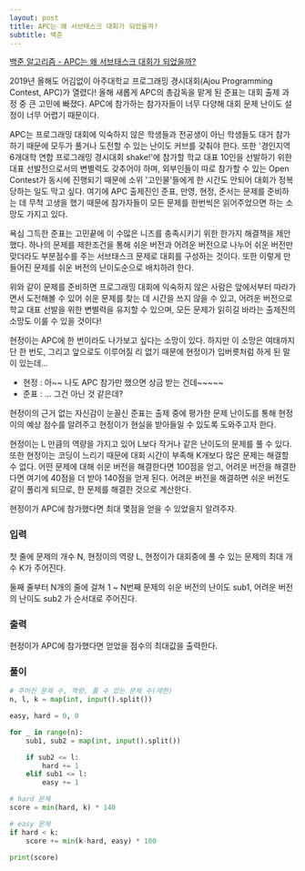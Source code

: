 ```yaml
---
layout: post
title: APC는 왜 서브태스크 대회가 되었을까?
subtitle: 백준
---
```


[백준 알고리즘 - APC는 왜 서브태스크 대회가 되었을까?](https://www.acmicpc.net/problem/17224)

2019년 올해도 어김없이 아주대학교 프로그래밍 경시대회(Ajou Programming Contest, APC)가 열렸다! 올해 새롭게 APC의 총감독을 맡게 된 준표는 대회 출제 과정 중 큰 고민에 빠졌다. APC에 참가하는 참가자들이 너무 다양해 대회 문제 난이도 설정이 너무 어렵기 때문이다.

APC는 프로그래밍 대회에 익숙하지 않은 학생들과 전공생이 아닌 학생들도 대거 참가하기 때문에 모두가 풀거나 도전할 수 있는 난이도 커브를 갖춰야 한다. 또한 '경인지역 6개대학 연합 프로그래밍 경시대회 shake!'에 참가할 학교 대표 10인을 선발하기 위한 대표 선발전으로서의 변별력도 갖추어야 하며, 외부인들이 따로 참가할 수 있는 Open Contest가 동시에 진행되기 때문에 소위 '고인물'들에게 한 시간도 안되어 대회가 정복당하는 일도 막고 싶다. 여기에 APC 출제진인 준표, 만영, 현정, 준서는 문제를 준비하는 데 무척 고생을 했기 때문에 참가자들이 모든 문제를 한번씩은 읽어주었으면 하는 소망도 가지고 있다.

욕심 그득한 준표는 고민끝에 이 수많은 니즈를 충족시키기 위한 한가지 해결책을 제안했다. 하나의 문제를 제한조건을 통해 쉬운 버전과 어려운 버전으로 나누어 쉬운 버전만 맞더라도 부분점수를 주는 서브태스크 문제로 대회를 구성하는 것이다. 또한 이렇게 만들어진 문제를 쉬운 버전의 난이도순으로 배치하려 한다.

위와 같이 문제를 준비하면 프로그래밍 대회에 익숙하지 않은 사람은 앞에서부터 따라가면서 도전해볼 수 있어 쉬운 문제를 찾는 데 시간을 쓰지 않을 수 있고, 어려운 버전으로 학교 대표 선발을 위한 변별력을 유지할 수 있으며, 모든 문제가 읽히길 바라는 출제진의 소망도 이룰 수 있을 것이다!

현정이는 APC에 한 번이라도 나가보고 싶다는 소망이 있다. 하지만 이 소망은 여태까지 단 한 번도, 그리고 앞으로도 이루어질 리 없기 때문에 현정이가 입버릇처럼 하게 된 말이 있는데...

* 현정 : 아~~ 나도 APC 참가만 했으면 상금 받는 건데~~~~~
* 준표 : ... 그건 아닌 것 같은데?

현정이의 근거 없는 자신감이 눈꼴신 준표는 출제 중에 평가한 문제 난이도를 통해 현정이의 예상 점수를 알려주고 현정이가 현실을 받아들일 수 있도록 도와주고자 한다.

현정이는 L 만큼의 역량을 가지고 있어 L보다 작거나 같은 난이도의 문제를 풀 수 있다. 또한 현정이는 코딩이 느리기 때문에 대회 시간이 부족해 K개보다 많은 문제는 해결할 수 없다. 어떤 문제에 대해 쉬운 버전을 해결한다면 100점을 얻고, 어려운 버전을 해결한다면 여기에 40점을 더 받아 140점을 얻게 된다. 어려운 버전을 해결하면 쉬운 버전도 같이 풀리게 되므로, 한 문제를 해결한 것으로 계산한다.

현정이가 APC에 참가했다면 최대 몇점을 얻을 수 있었을지 알려주자.

### 입력
첫 줄에 문제의 개수 N, 현정이의 역량 L, 현정이가 대회중에 풀 수 있는 문제의 최대 개수 K가 주어진다.

둘째 줄부터 N개의 줄에 걸쳐 1 ~ N번째 문제의 쉬운 버전의 난이도 sub1, 어려운 버전의 난이도 sub2 가 순서대로 주어진다.

### 출력
현정이가 APC에 참가했다면 얻었을 점수의 최대값을 출력한다.

### 풀이

```python
# 주어진 문제 수, 역량, 풀 수 있는 문제 수(제한)
n, l, k = map(int, input().split())

easy, hard = 0, 0

for _ in range(n):
    sub1, sub2 = map(int, input().split())

    if sub2 <= l:
        hard += 1
    elif sub1 <= l:
        easy += 1

# hard 문제
score = min(hard, k) * 140

# easy 문제
if hard < k:
    score += min(k-hard, easy) * 100

print(score)
```
